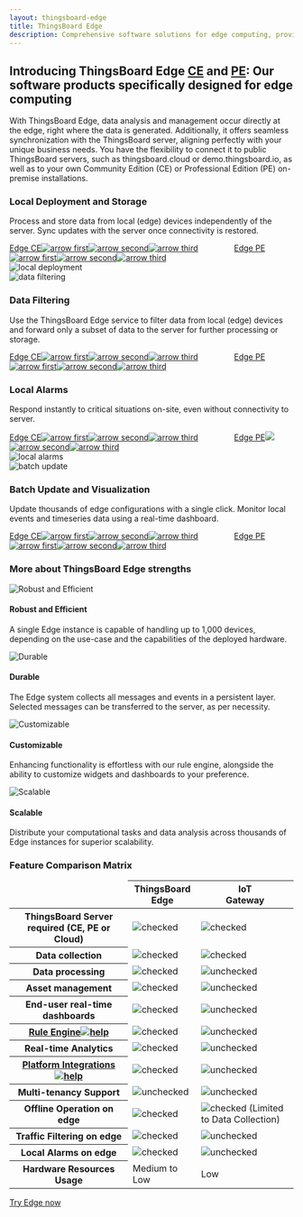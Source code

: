```yaml
---
layout: thingsboard-edge
title: ThingsBoard Edge
description: Comprehensive software solutions for edge computing, providing data analysis and management at the source of data creation.
---
```


<section id="intro">
	<main>
		<h1 class="intro_title">Introducing ThingsBoard Edge <a href="/docs/edge/getting-started-guides/what-is-edge/">CE</a> and <a href="/docs/pe/edge/getting-started-guides/what-is-edge/">PE</a>: Our software products specifically designed for edge computing</h1>
        <p class="labeling">With ThingsBoard Edge, data analysis and management occur directly at the edge, right where the data is generated. Additionally, it offers seamless synchronization with the ThingsBoard server, aligning perfectly with your unique business needs. You have the flexibility to connect it to public ThingsBoard servers, such as thingsboard.cloud or demo.thingsboard.io, as well as to your own Community Edition (CE) or Professional Edition (PE) on-premise installations.</p>
	</main>
</section>

<section id="local-deployment">
    <main>
        <div id="background">
            <div class="main1"></div><div class="small1"></div><div class="small2"></div><div class="small3"></div><div class="small4"></div>
        </div>
        <div class="block">
            <div class="feature-des"><h3 class="item-heading">Local Deployment and Storage</h3>
                <p>Process and store data from local (edge) devices independently of the server. Sync updates with the server once connectivity is restored.</p>
                <a class="read-more-button" href="/docs/edge/getting-started-guides/what-is-edge/">Edge CE<img class="arrow first" src="https://img.thingsboard.io/pe/read-more-arrow.svg" alt="arrow first"><img class="arrow second" src="https://img.thingsboard.io/pe/read-more-arrow.svg" alt="arrow second"><img class="arrow third" src="https://img.thingsboard.io/pe/read-more-arrow.svg" alt="arrow third"></a>
                <a class="read-more-button" style="margin-left: 60px;" href="/docs/pe/edge/getting-started-guides/what-is-edge/">Edge PE<img class="arrow first" src="https://img.thingsboard.io/pe/read-more-arrow.svg" alt="arrow first"><img class="arrow second" src="https://img.thingsboard.io/pe/read-more-arrow.svg" alt="arrow second"><img class="arrow third" src="https://img.thingsboard.io/pe/read-more-arrow.svg" alt="arrow third"></a>
            </div>
            <div class="block-img">
                <img src="https://img.thingsboard.io/edge/local-deployment.svg" alt="local deployment">
            </div>
        </div>
    </main>
</section>

<section id="data-filtering">
    <main>
        <div class="block">
            <div class="block-img">
                <img src="https://img.thingsboard.io/edge/data-filtering.svg" alt="data filtering">
            </div>
            <div class="feature-des"><h3 class="item-heading">Data Filtering</h3>
                <p>Use the ThingsBoard Edge service to filter data from local (edge) devices and forward only a subset of data to the server for further processing or storage.</p>
                <a class="read-more-button" href="/docs/edge/getting-started-guides/what-is-edge/">Edge CE<img class="arrow first" src="https://img.thingsboard.io/pe/read-more-arrow.svg" alt="arrow first"><img class="arrow second" src="https://img.thingsboard.io/pe/read-more-arrow.svg" alt="arrow second"><img class="arrow third" src="https://img.thingsboard.io/pe/read-more-arrow.svg" alt="arrow third"></a>
                <a class="read-more-button" style="margin-left: 60px;" href="/docs/pe/edge/getting-started-guides/what-is-edge/">Edge PE<img class="arrow first" src="https://img.thingsboard.io/pe/read-more-arrow.svg" alt="arrow first"><img class="arrow second" src="https://img.thingsboard.io/pe/read-more-arrow.svg" alt="arrow second"><img class="arrow third" src="https://img.thingsboard.io/pe/read-more-arrow.svg" alt="arrow third"></a>
            </div>
        </div>
    </main>
</section>

<section id="local-alarms">
    <main>
        <div id="background">
            <div class="main2"></div><div class="small5"></div><div class="small6"></div><div class="small7"></div>
        </div>
        <div class="block">
            <div class="feature-des"><h3 class="item-heading">Local Alarms</h3>
                <p>Respond instantly to critical situations on-site, even without connectivity to server.</p>
                <a class="read-more-button" href="/docs/edge/getting-started-guides/what-is-edge/">Edge CE<img class="arrow first" src="https://img.thingsboard.io/pe/read-more-arrow.svg" alt="arrow first"><img class="arrow second" src="https://img.thingsboard.io/pe/read-more-arrow.svg" alt="arrow second"><img class="arrow third" src="https://img.thingsboard.io/pe/read-more-arrow.svg" alt="arrow third"></a>
                <a class="read-more-button" style="margin-left: 60px;" href="/docs/pe/edge/getting-started-guides/what-is-edge/">Edge PE<img class="arrow first" src="https://img.thingsboard.io/pe/read-more-arrow.svg"><img class="arrow second" src="https://img.thingsboard.io/pe/read-more-arrow.svg" alt="arrow second"><img class="arrow third" src="https://img.thingsboard.io/pe/read-more-arrow.svg" alt="arrow third"></a>
            </div>
            <div class="block-img">
                <img src="https://img.thingsboard.io/edge/local-alarms.svg" alt="local alarms">
            </div>
        </div>
    </main>
</section>

<section id="batch-update">
    <main>
        <div class="block">
            <div class="block-img">
                <img src="https://img.thingsboard.io/edge/batch-update.svg" alt="batch update">
            </div>
            <div class="feature-des"><h3 class="item-heading">Batch Update and Visualization</h3>
                <p>Update thousands of edge configurations with a single click. Monitor local events and timeseries data using a real-time dashboard.</p>
                <a class="read-more-button" href="/docs/edge/getting-started-guides/what-is-edge/">Edge CE<img class="arrow first" src="https://img.thingsboard.io/pe/read-more-arrow.svg" alt="arrow first"><img class="arrow second" src="https://img.thingsboard.io/pe/read-more-arrow.svg" alt="arrow second"><img class="arrow third" src="https://img.thingsboard.io/pe/read-more-arrow.svg" alt="arrow third"></a>
                <a class="read-more-button" style="margin-left: 60px;" href="/docs/pe/edge/getting-started-guides/what-is-edge/">Edge PE<img class="arrow first" src="https://img.thingsboard.io/pe/read-more-arrow.svg" alt="arrow first"><img class="arrow second" src="https://img.thingsboard.io/pe/read-more-arrow.svg" alt="arrow second"><img class="arrow third" src="https://img.thingsboard.io/pe/read-more-arrow.svg" alt="arrow third"></a>
            </div>
        </div>
    </main>
</section>

<section id="bottom-features">
    <main>
        <div id="background">
            <div class="main3"></div><div class="small8"></div>
        </div>
        <h3>More about ThingsBoard Edge strengths</h3>
        <div class="cards row">
            <div class="col-lg-6">
                <div class="block">
                    <img src="https://img.thingsboard.io/edge/robust-icon.svg" alt="Robust and Efficient">
                    <div>
                        <h4 class="title">Robust and Efficient</h4>
                        <p>A single Edge instance is capable of handling up to 1,000 devices, depending on the use-case and the capabilities of the deployed hardware.</p>
                    </div>
                </div>
            </div>
            <div class="col-lg-6">
                <div class="block"><img src="https://img.thingsboard.io/edge/durable-icon.svg" alt="Durable">
                    <div>
                        <h4 class="title">Durable</h4>
                        <p>The Edge system collects all messages and events in a persistent layer. Selected messages can be transferred to the server, as per necessity.</p>
                    </div>
                </div>
            </div>
            <div class="col-lg-6">
                <div class="block"><img src="https://img.thingsboard.io/edge/customizable-icon.svg" alt="Customizable">
                    <div>
                    <h4 class="title">Customizable</h4>
                    <p>Enhancing functionality is effortless with our rule engine, alongside the ability to customize widgets and dashboards to your preference.</p>
                    </div>
                </div>
            </div>
            <div class="col-lg-6">
                <div class="block"><img src="https://img.thingsboard.io/edge/scalable-icon.svg" alt="Scalable">
                    <div>
                    <h4 class="title">Scalable</h4>
                    <p>Distribute your computational tasks and data analysis across thousands of Edge instances for superior scalability.</p>
                    </div>
                </div>
            </div>
        </div>
    </main>
</section>

<section id="matrix">
    <div id="backg-matrix">
        <div class="edge"><div class="coln"><div class="head"></div></div></div>
        <div class="gateway"><div class="coln"><div class="head"></div></div></div>
    </div>
    <h3>Feature Comparison Matrix</h3>
    <table>
            <thead>
                <tr>
                    <td></td>
                    <th>ThingsBoard<br>Edge</th>
                    <th>IoT<br>Gateway</th>
                </tr>
            </thead>
            <tbody>
                <tr>
                    <th>ThingsBoard Server required (CE, PE or Cloud)</th>
                    <td><img src="https://img.thingsboard.io/pe/checked.svg" alt="checked"></td>
                    <td><img src="https://img.thingsboard.io/pe/checked.svg" alt="checked"></td>
                </tr>
                <tr>
                    <th>Data collection</th>
                    <td><img src="https://img.thingsboard.io/pe/checked.svg" alt="checked"></td>
                    <td><img src="https://img.thingsboard.io/pe/checked.svg" alt="checked"></td>
                </tr>
                <tr>
                    <th>Data processing</th>
                    <td><img src="https://img.thingsboard.io/pe/checked.svg" alt="checked"></td>
                    <td><img src="https://img.thingsboard.io/pe/unchecked.svg" alt="unchecked"></td>
                </tr>
                <tr>
                    <th>Asset management</th>
                    <td><img src="https://img.thingsboard.io/pe/checked.svg" alt="checked"></td>
                    <td><img src="https://img.thingsboard.io/pe/unchecked.svg" alt="unchecked"></td>
                </tr>
                <tr>
                    <th>End-user real-time dashboards</th>
                    <td><img src="https://img.thingsboard.io/pe/checked.svg" alt="checked"></td>
                    <td><img src="https://img.thingsboard.io/pe/unchecked.svg" alt="unchecked"></td>
                </tr>
                <tr>
                    <th><a href="/docs/user-guide/rule-engine-2-0/overview/">Rule Engine<img src="https://img.thingsboard.io/pe/help-black18.svg" alt="help"></a></th>
                    <td><img src="https://img.thingsboard.io/pe/checked.svg" alt="checked"></td>
                    <td><img src="https://img.thingsboard.io/pe/unchecked.svg" alt="unchecked"></td>
                </tr>
                <tr>
                    <th>Real-time Analytics</th>
                    <td><img src="https://img.thingsboard.io/pe/checked.svg" alt="checked"></td>
                    <td><img src="https://img.thingsboard.io/pe/unchecked.svg" alt="unchecked"></td>
                </tr>
                <tr>
                    <th><a href="/docs/user-guide/integrations/">Platform Integrations<img src="https://img.thingsboard.io/pe/help-black18.svg" alt="help"></a></th>
                    <td><img src="https://img.thingsboard.io/pe/checked.svg" alt="checked"></td>
                    <td><img src="https://img.thingsboard.io/pe/unchecked.svg" alt="unchecked"></td>
                </tr>
                <tr>
                    <th>Multi-tenancy Support</th>
                    <td><img src="https://img.thingsboard.io/pe/unchecked.svg" alt="unchecked"></td>
                    <td><img src="https://img.thingsboard.io/pe/unchecked.svg" alt="unchecked"></td>
                </tr>
                <tr>
                    <th>Offline Operation on edge</th>
                    <td><img src="https://img.thingsboard.io/pe/checked.svg" alt="checked"></td>
                    <td><img src="https://img.thingsboard.io/pe/checked.svg" alt="checked"> (Limited to Data Collection)</td>
                </tr>
                <tr>
                    <th>Traffic Filtering on edge</th>
                    <td><img src="https://img.thingsboard.io/pe/checked.svg" alt="checked"></td>
                    <td><img src="https://img.thingsboard.io/pe/unchecked.svg" alt="unchecked"></td>
                </tr>
                <tr>
                    <th>Local Alarms on edge</th>
                    <td><img src="https://img.thingsboard.io/pe/checked.svg" alt="checked"></td>
                    <td><img src="https://img.thingsboard.io/pe/unchecked.svg" alt="unchecked"></td>
                </tr>
                <tr>
                    <th>Hardware Resources Usage</th>
                    <td>Medium to Low</td>
                    <td>Low</td>
                </tr>
            </tbody>
    </table>
</section>

<section id="bottom">
    <a href="/docs/edge/getting-started/" class="bottom-button">Try Edge now</a>
</section>

